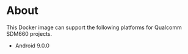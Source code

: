 # About
This Docker image can support the following platforms for Qualcomm SDM660 projects.

- Android 9.0.0
